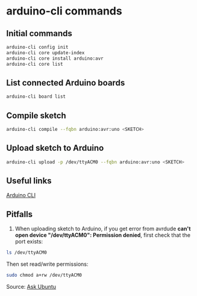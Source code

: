 # arduino-cli commands

## Initial commands
```bash
arduino-cli config init
arduino-cli core update-index
arduino-cli core install arduino:avr
arduino-cli core list
```

## List connected Arduino boards
```bash
arduino-cli board list
```

## Compile sketch
```bash
arduino-cli compile --fqbn arduino:avr:uno <SKETCH>
```

## Upload sketch to Arduino
```bash
arduino-cli upload -p /dev/ttyACM0 --fqbn arduino:avr:uno <SKETCH>
```

## Useful links
[Arduino CLI](https://github.com/arduino/arduino-cli)

## Pitfalls
1) When uploading sketch to Arduino, if you get error from avrdude <b>can't open device "/dev/ttyACM0": Permission denied</b>, first check that the port exists:
```bash
ls /dev/ttyACM0
```
Then set read/write permissions:
```bash
sudo chmod a+rw /dev/ttyACM0
```
Source: [Ask Ubuntu](https://askubuntu.com/questions/1056314/uploading-code-to-arduino-gives-me-the-error-avrdude-ser-open-cant-open-d)
